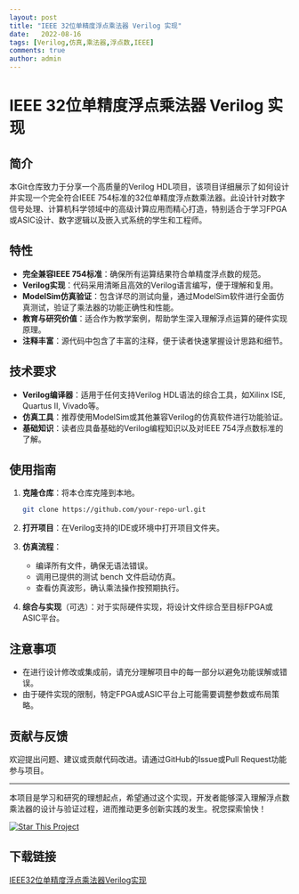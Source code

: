 ```yaml
---
layout: post
title: "IEEE 32位单精度浮点乘法器 Verilog 实现"
date:   2022-08-16
tags: [Verilog,仿真,乘法器,浮点数,IEEE]
comments: true
author: admin
---
```

# IEEE 32位单精度浮点乘法器 Verilog 实现

## 简介

本Git仓库致力于分享一个高质量的Verilog HDL项目，该项目详细展示了如何设计并实现一个完全符合IEEE 754标准的32位单精度浮点数乘法器。此设计针对数字信号处理、计算机科学领域中的高级计算应用而精心打造，特别适合于学习FPGA或ASIC设计、数字逻辑以及嵌入式系统的学生和工程师。

## 特性

- **完全兼容IEEE 754标准**：确保所有运算结果符合单精度浮点数的规范。
- **Verilog实现**：代码采用清晰且高效的Verilog语言编写，便于理解和复用。
- **ModelSim仿真验证**：包含详尽的测试向量，通过ModelSim软件进行全面仿真测试，验证了乘法器的功能正确性和性能。
- **教育与研究价值**：适合作为教学案例，帮助学生深入理解浮点运算的硬件实现原理。
- **注释丰富**：源代码中包含了丰富的注释，便于读者快速掌握设计思路和细节。

## 技术要求

- **Verilog编译器**：适用于任何支持Verilog HDL语法的综合工具，如Xilinx ISE, Quartus II, Vivado等。
- **仿真工具**：推荐使用ModelSim或其他兼容Verilog的仿真软件进行功能验证。
- **基础知识**：读者应具备基础的Verilog编程知识以及对IEEE 754浮点数标准的了解。

## 使用指南

1. **克隆仓库**：将本仓库克隆到本地。
   
   ```bash
   git clone https://github.com/your-repo-url.git
   ```

2. **打开项目**：在Verilog支持的IDE或环境中打开项目文件夹。
3. **仿真流程**：
   - 编译所有文件，确保无语法错误。
   - 调用已提供的测试 bench 文件启动仿真。
   - 查看仿真波形，确认乘法操作按预期执行。

4. **综合与实现**（可选）：对于实际硬件实现，将设计文件综合至目标FPGA或ASIC平台。

## 注意事项

- 在进行设计修改或集成前，请充分理解项目中的每一部分以避免功能误解或错误。
- 由于硬件实现的限制，特定FPGA或ASIC平台上可能需要调整参数或布局策略。

## 贡献与反馈

欢迎提出问题、建议或贡献代码改进。请通过GitHub的Issue或Pull Request功能参与项目。

---

本项目是学习和研究的理想起点，希望通过这个实现，开发者能够深入理解浮点数乘法器的设计与验证过程，进而推动更多创新实践的发生。祝您探索愉快！

[![Star This Project](https://img.shields.io/github/stars/yourusername/reponame.svg?style=social&label=Star)](https://github.com/yourusername/reponame)

## 下载链接

[IEEE32位单精度浮点乘法器Verilog实现](https://pan.quark.cn/s/7004633de62a)